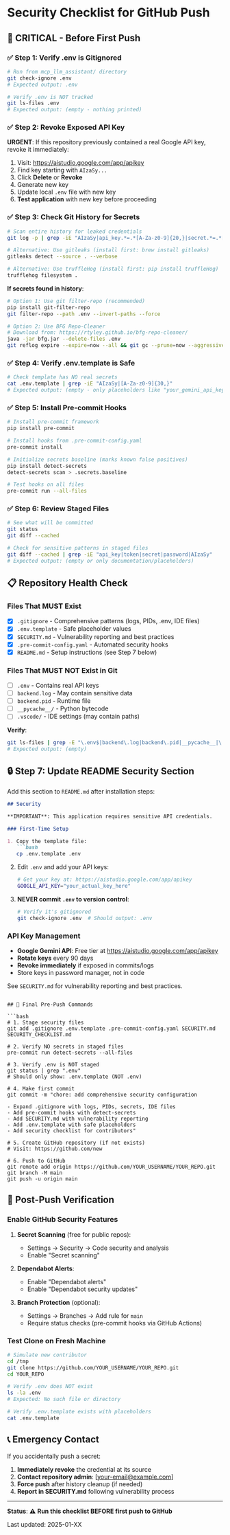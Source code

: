 # Security Checklist for GitHub Push

## 🚨 CRITICAL - Before First Push

### ✅ Step 1: Verify .env is Gitignored

```bash
# Run from mcp_llm_assistant/ directory
git check-ignore .env
# Expected output: .env

# Verify .env is NOT tracked
git ls-files .env
# Expected output: (empty - nothing printed)
```

### ✅ Step 2: Revoke Exposed API Key

**URGENT**: If this repository previously contained a real Google API key, revoke it immediately:

1. Visit: https://aistudio.google.com/app/apikey
2. Find key starting with `AIzaSy...`
3. Click **Delete** or **Revoke**
4. Generate new key
5. Update local `.env` file with new key
6. **Test application** with new key before proceeding

### ✅ Step 3: Check Git History for Secrets

```bash
# Scan entire history for leaked credentials
git log -p | grep -iE "AIzaSy|api_key.*=.*[A-Za-z0-9]{20,}|secret.*=.*[A-Za-z0-9]{20,}|token.*=.*[A-Za-z0-9]{20,}"

# Alternative: Use gitleaks (install first: brew install gitleaks)
gitleaks detect --source . --verbose

# Alternative: Use truffleHog (install first: pip install truffleHog)
trufflehog filesystem .
```

**If secrets found in history**:
```bash
# Option 1: Use git filter-repo (recommended)
pip install git-filter-repo
git filter-repo --path .env --invert-paths --force

# Option 2: Use BFG Repo-Cleaner
# Download from: https://rtyley.github.io/bfg-repo-cleaner/
java -jar bfg.jar --delete-files .env
git reflog expire --expire=now --all && git gc --prune=now --aggressive
```

### ✅ Step 4: Verify .env.template is Safe

```bash
# Check template has NO real secrets
cat .env.template | grep -iE "AIzaSy|[A-Za-z0-9]{30,}"
# Expected output: (empty - only placeholders like "your_gemini_api_key_here")
```

### ✅ Step 5: Install Pre-commit Hooks

```bash
# Install pre-commit framework
pip install pre-commit

# Install hooks from .pre-commit-config.yaml
pre-commit install

# Initialize secrets baseline (marks known false positives)
pip install detect-secrets
detect-secrets scan > .secrets.baseline

# Test hooks on all files
pre-commit run --all-files
```

### ✅ Step 6: Review Staged Files

```bash
# See what will be committed
git status
git diff --cached

# Check for sensitive patterns in staged files
git diff --cached | grep -iE "api_key|token|secret|password|AIzaSy"
# Expected output: (empty or only documentation/placeholders)
```

## 📋 Repository Health Check

### Files That MUST Exist

- [x] `.gitignore` - Comprehensive patterns (logs, PIDs, .env, IDE files)
- [x] `.env.template` - Safe placeholder values
- [x] `SECURITY.md` - Vulnerability reporting and best practices
- [x] `.pre-commit-config.yaml` - Automated security hooks
- [x] `README.md` - Setup instructions (see Step 7 below)

### Files That MUST NOT Exist in Git

- [ ] `.env` - Contains real API keys
- [ ] `backend.log` - May contain sensitive data
- [ ] `backend.pid` - Runtime file
- [ ] `__pycache__/` - Python bytecode
- [ ] `.vscode/` - IDE settings (may contain paths)

**Verify**:
```bash
git ls-files | grep -E "\.env$|backend\.log|backend\.pid|__pycache__|\.vscode"
# Expected output: (empty)
```

## 🔒 Step 7: Update README Security Section

Add this section to `README.md` after installation steps:

```markdown
## Security

**IMPORTANT**: This application requires sensitive API credentials.

### First-Time Setup

1. Copy the template file:
   ```bash
   cp .env.template .env
   ```

2. Edit `.env` and add your API keys:
   ```bash
   # Get your key at: https://aistudio.google.com/app/apikey
   GOOGLE_API_KEY="your_actual_key_here"
   ```

3. **NEVER commit `.env` to version control**:
   ```bash
   # Verify it's gitignored
   git check-ignore .env  # Should output: .env
   ```

### API Key Management

- **Google Gemini API**: Free tier at https://aistudio.google.com/app/apikey
- **Rotate keys** every 90 days
- **Revoke immediately** if exposed in commits/logs
- Store keys in password manager, not in code

See `SECURITY.md` for vulnerability reporting and best practices.
```

## 🚀 Final Pre-Push Commands

```bash
# 1. Stage security files
git add .gitignore .env.template .pre-commit-config.yaml SECURITY.md SECURITY_CHECKLIST.md

# 2. Verify NO secrets in staged files
pre-commit run detect-secrets --all-files

# 3. Verify .env is NOT staged
git status | grep ".env"
# Should only show: .env.template (NOT .env)

# 4. Make first commit
git commit -m "chore: add comprehensive security configuration

- Expand .gitignore with logs, PIDs, secrets, IDE files
- Add pre-commit hooks with detect-secrets
- Add SECURITY.md with vulnerability reporting
- Add .env.template with safe placeholders
- Add security checklist for contributors"

# 5. Create GitHub repository (if not exists)
# Visit: https://github.com/new

# 6. Push to GitHub
git remote add origin https://github.com/YOUR_USERNAME/YOUR_REPO.git
git branch -M main
git push -u origin main
```

## 🎯 Post-Push Verification

### Enable GitHub Security Features

1. **Secret Scanning** (free for public repos):
   - Settings → Security → Code security and analysis
   - Enable "Secret scanning"

2. **Dependabot Alerts**:
   - Enable "Dependabot alerts"
   - Enable "Dependabot security updates"

3. **Branch Protection** (optional):
   - Settings → Branches → Add rule for `main`
   - Require status checks (pre-commit hooks via GitHub Actions)

### Test Clone on Fresh Machine

```bash
# Simulate new contributor
cd /tmp
git clone https://github.com/YOUR_USERNAME/YOUR_REPO.git
cd YOUR_REPO

# Verify .env does NOT exist
ls -la .env
# Expected: No such file or directory

# Verify .env.template exists with placeholders
cat .env.template
```

## 📞 Emergency Contact

If you accidentally push a secret:

1. **Immediately revoke** the credential at its source
2. **Contact repository admin**: [your-email@example.com]
3. **Force push** after history cleanup (if needed)
4. **Report in SECURITY.md** following vulnerability process

---

**Status**: ⚠️ **Run this checklist BEFORE first push to GitHub**

Last updated: 2025-01-XX
